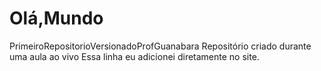 # Olá,Mundo
 PrimeiroRepositorioVersionadoProfGuanabara
 Repositório criado durante uma aula ao vivo
Essa linha eu adicionei diretamente no site.
